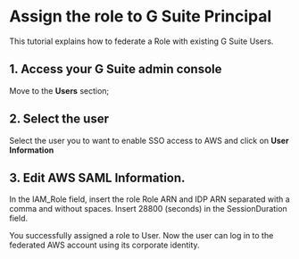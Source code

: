 # Assign the role to G Suite Principal
This tutorial explains how to federate a Role with existing G Suite Users.

## 1. Access your G Suite admin console
Move to the **Users** section;

## 2. Select the user
Select the user you to want to enable SSO access to AWS and click on **User Information**

## 3. Edit AWS SAML Information.
In the IAM_Role field, insert the role Role ARN and IDP ARN separated with a comma and without spaces. Insert 28800 (seconds) in the SessionDuration field.

You successfully assigned a role to User.
Now the user can log in to the federated AWS account using its corporate identity.
